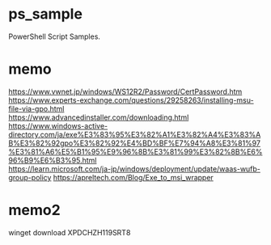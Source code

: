 # ps_sample

PowerShell Script Samples.

# memo
<https://www.vwnet.jp/windows/WS12R2/Password/CertPassword.htm>  
<https://www.experts-exchange.com/questions/29258263/installing-msu-file-via-gpo.html>  
<https://www.advancedinstaller.com/downloading.html>  
<https://www.windows-active-directory.com/ja/exe%E3%83%95%E3%82%A1%E3%82%A4%E3%83%AB%E3%82%92gpo%E3%82%92%E4%BD%BF%E7%94%A8%E3%81%97%E3%81%A6%E5%B1%95%E9%96%8B%E3%81%99%E3%82%8B%E6%96%B9%E6%B3%95.html>  
<https://learn.microsoft.com/ja-jp/windows/deployment/update/waas-wufb-group-policy>
<https://apreltech.com/Blog/Exe_to_msi_wrapper>

# memo2
winget download XPDCHZH119SRT8
